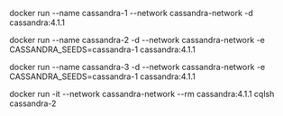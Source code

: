docker run --name cassandra-1 --network cassandra-network -d cassandra:4.1.1

docker run --name cassandra-2 -d --network cassandra-network -e CASSANDRA_SEEDS=cassandra-1 cassandra:4.1.1

docker run --name cassandra-3 -d --network cassandra-network -e CASSANDRA_SEEDS=cassandra-1 cassandra:4.1.1

docker run -it --network cassandra-network --rm cassandra:4.1.1 cqlsh cassandra-2